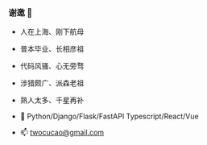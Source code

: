 ### 谢邀 👋

- 人在上海、刚下航母
- 普本毕业、长相彦祖
- 代码风骚、心无旁骛
- 涉猎颇广、派森老祖
- 熟人太多、千星再补


- 🔭 Python/Django/Flask/FastAPI Typescript/React/Vue
- 📫 twocucao@gmail.com

